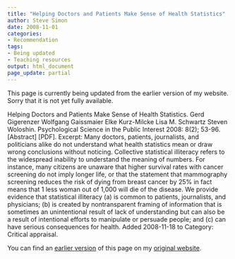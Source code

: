 ```yaml
---
title: "Helping Doctors and Patients Make Sense of Health Statistics"
author: Steve Simon
date: 2008-11-01
categories:
- Recommendation
tags:
- Being updated
- Teaching resources
output: html_document
page_update: partial
---
```

This page is currently being updated from the earlier version of my website. Sorry that it is not yet fully available.

Helping Doctors and Patients Make Sense of Health Statistics. Gerd Gigerenzer Wolfgang Gaissmaier Elke Kurz-Milcke Lisa M. Schwartz Steven Woloshin. Psychological Science in the Public Interest 2008: 8(2); 53-96. [Abstract] [PDF]. Excerpt: Many doctors, patients, journalists, and politicians alike do not understand what health statistics mean or draw wrong conclusions without noticing. Collective statistical illiteracy refers to the widespread inability to understand the meaning of numbers. For instance, many citizens are unaware that higher survival rates with cancer screening do not imply longer life, or that the statement that mammography screening reduces the risk of dying from breast cancer by 25% in fact means that 1 less woman out of 1,000 will die of the disease. We provide evidence that statistical illiteracy (a) is common to patients, journalists, and physicians; (b) is created by nontransparent framing of information that is sometimes an unintentional result of lack of understanding but can also be a result of intentional efforts to manipulate or persuade people; and (c) can have serious consequences for health. Added 2008-11-18 to Category: Critical appraisal.

<!---More--->

You can find an [earlier version][sim1] of this page on my [original website][sim2].

[sim1]: http://www.pmean.com/08/Interesting2008.html
[sim2]: http://www.pmean.com/original_site.html
